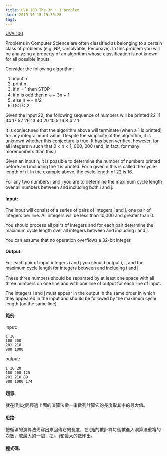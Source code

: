```yaml
---
title: UVA 100 The 3n + 1 problem
date: 2019-10-15 19:30:25
tags:
---
```

[UVA 100](https://onlinejudge.org/external/1/100.pdf)
<!-- more -->
Problems in Computer Science are often classified as belonging to a certain class of problems (e.g.,NP, Unsolvable, Recursive). In this problem you will be analyzing a property of an algorithm whose classification is not known for all possible inputs.

Consider the following algorithm:
1. input n
2. print n
3. if n = 1 then STOP
4. if n is odd then n ←− 3n + 1
5. else n ←− n/2
6. GOTO 2

Given the input 22, the following sequence of numbers will be printed
22 11 34 17 52 26 13 40 20 10 5 16 8 4 2 1

It is conjectured that the algorithm above will terminate (when a 1 is printed) for any integral input value. Despite the simplicity of the algorithm, it is unknown whether this conjecture is true. It has been verified, however, for all integers n such that 0 < n < 1, 000, 000 (and, in fact, for many morenumbers than this.)

Given an input n, it is possible to determine the number of numbers printed before and including the 1 is printed. For a given n this is called the cycle-length of n. In the example above, the cycle length of 22 is 16.

For any two numbers i and j you are to determine the maximum cycle length over all numbers between and including both i and j.

#### Input:
The input will consist of a series of pairs of integers i and j, one pair of integers per line. All integers will be less than 10,000 and greater than 0.

You should process all pairs of integers and for each pair determine the maximum cycle length over all integers between and including i and j.

You can assume that no operation overflows a 32-bit integer.

#### Output:
For each pair of input integers i and j you should output i, j, and the maximum cycle length for integers between and including i and j. 

These three numbers should be separated by at least one space with all three numbers on one line and with one line of output for each line of input. 

The integers i and j must appear in the output in the same order in which they appeared in the input and should be followed by the maximum cycle length (on the same line).

#### 範例:
input:
```
1 10
100 200
201 210
900 1000
```
output:
```
1 10 20
100 200 125
201 210 89
900 1000 174
```

#### 題意:
就在i到j之間經過上面的演算法做一串數列計算它的長度取其中的最大值。
#### 思路:
把循環的演算法先寫出來回傳它的長度，在i到j的數計算每個數進入演算法重複的次數，取最大的一個，把i，j和最大的數印出。
#### 程式碼:
<script src="https://gist.github.com/89snnfk561/63c386f78060c514d21dd5db59bfc802.js"></script>

